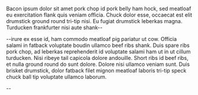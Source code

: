 Bacon ipsum dolor sit amet pork chop id pork belly ham hock, sed meatloaf eu
exercitation flank quis veniam officia. Chuck dolor esse, occaecat est elit
drumstick ground round tri-tip nisi. Eu fugiat drumstick leberkas magna.
Turducken frankfurter nisi aute shank--

--irure ex esse id, ham commodo meatloaf pig pariatur ut cow. Officia salami
in fatback voluptate boudin ullamco beef ribs shank. Duis spare ribs pork
chop, ad leberkas reprehenderit id voluptate salami ham ut in ut cillum
turducken. Nisi ribeye tail capicola dolore andouille. Short ribs id beef
ribs, et nulla ground round do sunt dolore. Dolore nisi ullamco veniam sunt.
Duis brisket drumstick, dolor fatback filet mignon meatloaf laboris tri-tip
speck chuck ball tip voluptate ullamco laborum.

\--
